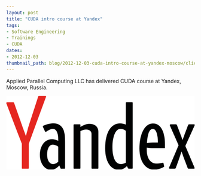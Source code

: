 ```yaml
---
layout: post
title: "CUDA intro course at Yandex"
tags:
- Software Engineering
- Trainings
- CUDA
dates:
- 2012-12-03
thumbnail_path: blog/2012-12-03-cuda-intro-course-at-yandex-moscow/client_logo.png
---
```


Applied Parallel Computing LLC has delivered CUDA course at Yandex, Moscow, Russia.

![alt text](\assets\img\blog\2012-12-03-cuda-intro-course-at-yandex-moscow\client_logo.png "Logo Title Text 1")
